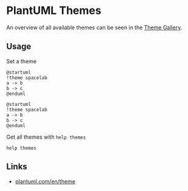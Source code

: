 # PlantUML Themes

An overview of all available themes can be seen in the [Theme Gallery](https://bschwarz.github.io/puml-themes/gallery.html).

## Usage
Set a theme
```
@startuml
!theme spacelab
a -> b
b -> c
@enduml
```

```plantuml
@startuml
!theme spacelab
a -> b
b -> c
@enduml
```

Get all themes with `help themes`

```plantuml
help themes
```

## Links
- [plantuml.com/en/theme](https://plantuml.com/en/theme)